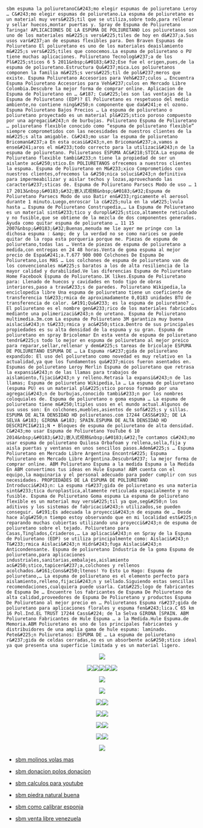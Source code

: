 
```
sbm espuma la poliuretanoC&#243;mo elegir espumas de poliuretano Leroy … C&#243;mo elegir espumas de poliuretano.La espuma de poliuretano es un material muy vers&#225;til que se utiliza,sobre todo,para rellenar y sellar huecos,montar puertas y. Spray de Espuma de Poliuretano Taringa! APLICACIONES DE LA ESPUMA DE POLIURETANO Los poliuretanos son uno de los materiales m&#225;s vers&#225;tiles de hoy en d&#237;a.Sus usos var&#237;an de espumas flexibles para. Den Braven Espumas de Poliuretano El poliuretano es uno de los materiales deaislamiento m&#225;s vers&#225;tiles que conocemos.La espuma de poliuretano o PU tiene muchas aplicaciones. Poliuretano Tecnolog&#237;a de los Pl&#225;sticos 6 5 2011&nbsp;&#0183;&#32;Ese fue el origen,pues,de la espuma de poliuretano.Estructura Qu&#237;mica.Los poliuretanos componen la familia m&#225;s vers&#225;til de pol&#237;meros que existe. Espuma Poliuretano Accesorios para Veh&#237;culos … Encuentra Espuma Poliuretano Accesorios para Veh&#237;culos en Mercado Libre Colombia.Descubre la mejor forma de comprar online. Aplicacion de Espuma de Poliuretano en … &#187; Cu&#225;les son las ventajas de la Espuma de Poliuretano (EDP)? El Poliuretano es respetuoso del medio ambiente,no contiene ning&#250;n componente que da&#241;e el ozono. Espuma Poliuretano Bajos Precios … La espuma de poliuretano o poliuretano proyectado es un material pl&#225;stico poroso compuesto por una agregaci&#243;n de burbujas. Poliuretano Espuma de Poliuretano … poliuretano flexible conocido como “espuma de poliuretano flexible” siempre comprometidos con las necesidades de nuestros clientes de la m&#225;s alta amigable. C&#243;mo usar la espuma de poliuretano Bricoman&#237;a En esta ocasi&#243;n,en Bricoman&#237;a,vamos a ense&#241;aros el m&#233;todo correcto para la utilizaci&#243;n de la espuma de poliuretano. Poliuretanos ESPUMA AC&#218;STICA.La espuma de Poliuretano flexible tambi&#233;n tiene la propiedad de ser un aislante ac&#250;stico.En POLIURETANOS ofrecemos a nuestros clientes la espuma. Espuma de Poliuretano en M&#233;xico Comprometidos con nuestros clientes,ofrecemos la &#250;nica soluci&#243;n definitiva para impermeabilizar y aislar techos y lozas,aprovechando las caracter&#237;sticas de. Espuma de Poliuretano Parsecs Modo de uso … 1 17 2013&nbsp;&#0183;&#32;嵌入式视频&nbsp;&#0183;&#32;Espuma de Poliuretano Parsecs Modo de uso Batir en&#233;rgicamente el aerosol durante 1 minuto.Luego,enroscar la c&#225;nula en la v&#225;lvula hasta … Espuma de Poliuretano Construpedia,… La Espuma de Poliuretano es un material sint&#233;tico y duropl&#225;stico,altamente reticulado y no fusible,que se obtiene de la mezcla de dos componentes generados. Ayuda como quitar espuma de poliuretano … 11 15 2007&nbsp;&#0183;&#32;Buenas,menuda me lie ayer me pringe con la dichosa espuma : &amp; de y la verdad no se como narices se puede quitar de la ropa esta porqueria porque me. Piezas de espuma de poliuretano,todas las … Venta de piezas de espuma de poliuretano a medida,con entregas en 24 48 horas.Venta de goma espuma al mejor precio de Espa&#241;a.T.677 900 000 Colchones De Espuma De Poliuretano,Los MAS … Los colchones de espuma de poliuretano van de los convencionales m&#225;s baratos a los de alta resiliencia de la mayor calidad y durabilidad.Ve las diferencias Espuma de Poliuretano Home Facebook Espuma de Poliuretano.1K likes.Espuma de Poliuretano para: Llenado de huecos y cavidades en todo tipo de obras interiores,paso a trav&#233;s de paredes. Poliuretano Wikipedia,la enciclopedia libre Una espuma de poliuretano tiene un coeficiente de transferencia t&#233;rmica de aproximadamente 0,0183 unidades BTU de transferencia de calor. &#191;Qu&#233; es la espuma de poliuretano? … El poliuretano es el nombre gen&#233;rico de los materiales fabricados mediante una polimerizaci&#243;n de uretano. Espuma de Poliuretano multimedia.3m.com La espuma de Poliuretano 3M garantiza muy buena aislaci&#243;n t&#233;rmica y ac&#250;stica.Dentro de sus principales propiedades es su alta densidad de la espuma y su gran. Espuma de poliuretano en spray Bricolemar En esta venta de espuma de poliuretano tendr&#225;s todo lo mejor en espuma de poliuretano al mejor preico para reparar,sellar,rellenar y dem&#225;s tareas de bricolaje ESPUMA DE POLIURETANO ESPUMA DE … La Espuma r&#237;gida de poliuretano expandido: El uso del poliuretano como novedad es muy relativo en la actualidad,ya que los fundamentos qu&#237;micos fueron asentados en. Espumas de poliuretano Leroy Merlin Espuma de poliuretano que retrasa la expansi&#243;n de las llamas para trabajos de aislamiento,fijaci&#243;n y relleno.Retrasa la expansi&#243;n de las llamas; Espuma de poliuretano Wikipedia,la … La espuma de poliuretano (espuma PU) es un material pl&#225;stico poroso formado por una agregaci&#243;n de burbujas,conocido tambi&#233;n por los nombres coloquiales de. Espuma de poliuretano o goma espuma … La espuma de poliuretano tiene m&#250;ltiples usos en el mundo actual.Algunos de sus usos son: En colchones,muebles,asientos de sof&#225;s y sillas. ESPUMA DE ALTA DENSIDAD HD poliuretanos.com 17244 CASS&#192; DE LA SELVA &#183; GIRONA &#183; SPAIN.ESPUMA DE ALTA DENSIDAD HD DESCRIPCI&#211;N • Bloques de espuma de poliuretano de alta densidad. C&#243;mo usar Espuma de Poliuretano YouTube 6 10 2014&nbsp;&#0183;&#32;嵌入式视频&nbsp;&#0183;&#32;Te contamos c&#243;mo usar espuma de poliuretano Quilosa Orbafoam y rellena,sella,fija y aisla puertas y ventanas en unos sencillos pasos.Adem&#225;s … Espuma Poliuretano en Mercado Libre Argentina Encontr&#225; Espuma Poliuretano en Mercado Libre Argentina.Descubr&#237; la mejor forma de comprar online. ABM Poliuretano Espuma a la medida Espuma a la Medida En ABM convertimos tus ideas en Hule Espuma! ABM cuenta con el equipo,la maquinaria y el personal adecuado para poder cumplir con sus necesidades. PROPIEDADES DE LA ESPUMA DE POLIURETANO Introducci&#243;n: La espuma r&#237;gida de poliuretano es una materia sint&#233;tica duroplastica,altamente reticulada espacialmente y no fusible. Espuma de Poliuretano Goma espuma La espuma de poliuretano flexible es un material muy vers&#225;til ya que,seg&#250;n los aditivos y los sistemas de fabricaci&#243;n utilizados,se pueden conseguir. &#191;Es adecuada la proyecci&#243;n de espuma de … Desde hace alg&#250;n tiempo estoy observando que en mi localidad est&#225;n reparando muchas cubiertas utilizando una proyecci&#243;n de espuma de poliuretano sobre el tejado. Poliuretano para Casas,Tinglados,Criaderos,… La aplicaci&#243;n en Spray de la Espuma de Poliuretano (EDP) se utiliza principalmente como: Aislaci&#243;n T&#233;rmica Aislaci&#243;n Hidr&#243;fuga Aislaci&#243;n Anticondensante. Espuma de poliuretano Industria de la goma Espuma de poliuretano,para aplicaciones industriales,sanitarias,embalajes,aislamiento ac&#250;stico,tapicer&#237;a,colchones y rellenos acolchados.&#161;Cons&#250;ltenos! Yo Esto Lo Hago: Espuma de poliuretano,… La espuma de poliuretano es el elemento perfecto para aislamiento,relleno,fijaci&#243;n y sellado.Siguiendo estas sencillas recomendaciones,cualquiera puede usarla. Cat&#225;logo de fabricantes de Espuma De … Encuentre los fabricantes de Espuma De Poliuretano de alta calidad,proveedores de Espuma De Poliuretano y productos Espuma De Poliuretano al mejor precio en … Poliuretanos Espuma r&#237;gida de poliuretano para aplicaciones florales y espuma fen&#243;lica.C 65 km 16 Pol.Ind.EL TRUST 17244 Cass&#224; de la Selva GIRONA [SPAIN. ABM Poliuretano Fabricantes de Hule Espuma … a la Medida.Hule Espuma.de Memoria.ABM Poliuretano es uno de los principales fabricantes y distribuidores de una amplia gama de hule espuma: laminado. Pete&#225;n Poliuretanos: ESPUMA DE … La espuma de poliuretano r&#237;gida de celdas cerradas,no es un absorbente ac&#250;stico ideal ya que presenta una superficie limitada y es un material ligero. 
```

<div align="center">

<a href="https://es-crusher.shibang-china.com/github&k=sbm+espuma+la+poliuretano"><img src="https://static.shibang-china.com/es/crusher/logo.jpg"></a>

<a href="https://es-crusher.shibang-china.com/github&k=sbm+espuma+la+poliuretano"><img src="https://static.shibang-china.com/es/crusher/index.jpg"></a><a href="https://es-crusher.shibang-china.com/material.htmlgithub&k=sbm+espuma+la+poliuretano"><img src="https://static.shibang-china.com/es/crusher/material.jpg"></a><a href="https://es-crusher.shibang-china.com/application.htmlgithub&k=sbm+espuma+la+poliuretano"><img src="https://static.shibang-china.com/es/crusher/application.jpg"></a><a href="https://es-crusher.shibang-china.com/aboutus.htmlgithub&k=sbm+espuma+la+poliuretano"><img src="https://static.shibang-china.com/es/crusher/aboutus.jpg"></a><a href="https://es-crusher.shibang-china.com/contact.htmlgithub&k=sbm+espuma+la+poliuretano"><img src="https://static.shibang-china.com/es/crusher/contact.jpg"></a>

<a href="https://es-crusher.shibang-china.com/github&k=sbm+espuma+la+poliuretano"><img src="https://static.shibang-china.com/es/crusher/banner.jpg"></a>

<a href="https://swt.shibang-china.com/github&k=sbm+espuma+la+poliuretano"><img src="https://static.shibang-china.com/es/crusher/text.jpg"></a>

<a href="https://swt.shibang-china.com/github&k=sbm+espuma+la+poliuretano"><img src="https://static.shibang-china.com/es/crusher/chat.jpg"></a><a href="https://es-crusher.shibang-china.com/contact.htmlgithub&k=sbm+espuma+la+poliuretano"><img src="https://static.shibang-china.com/es/crusher/message.jpg"></a>

<a href="https://es-crusher.shibang-china.com/products/pe.htmlgithub&k=sbm+espuma+la+poliuretano"><img src="https://static.shibang-china.com/es/crusher/pe.jpg"></a><a href="https://es-crusher.shibang-china.com/products/pf.htmlgithub&k=sbm+espuma+la+poliuretano"><img src="https://static.shibang-china.com/es/crusher/pf.jpg"></a>

<a href="https://es-crusher.shibang-china.com/products/hpt.htmlgithub&k=sbm+espuma+la+poliuretano"><img src="https://static.shibang-china.com/es/crusher/hpt.jpg"></a><a href="https://es-crusher.shibang-china.com/products/vsi.htmlgithub&k=sbm+espuma+la+poliuretano"><img src="https://static.shibang-china.com/es/crusher/vsi.jpg"></a>

<a href="https://es-crusher.shibang-china.com/products/klv.htmlgithub&k=sbm+espuma+la+poliuretano"><img src="https://static.shibang-china.com/es/crusher/klv.jpg"></a><a href="https://es-crusher.shibang-china.com/products/portable.htmlgithub&k=sbm+espuma+la+poliuretano"><img src="https://static.shibang-china.com/es/crusher/portable.jpg"></a>

<a href="https://swt.shibang-china.com/github&k=sbm+espuma+la+poliuretano"><img src="https://static.shibang-china.com/es/crusher/case.jpg"></a>

</div>


* [sbm molinos volas mas](sbm%20molinos%20volas%20mas.md)

* [sbm donacion polos donacion](sbm%20donacion%20polos%20donacion.md)

* [sbm calculos para youtube](sbm%20calculos%20para%20youtube.md)

* [sbm piedra natural buena](sbm%20piedra%20natural%20buena.md)

* [sbm como calibrar esponja](sbm%20como%20calibrar%20esponja.md)

* [sbm venta libre venezuela](sbm%20venta%20libre%20venezuela.md)